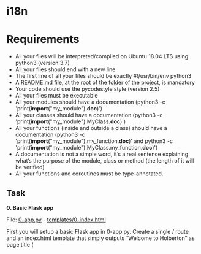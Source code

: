 # i18n

# Requirements

- All your files will be interpreted/compiled on Ubuntu 18.04 LTS using python3 (version 3.7)
- All your files should end with a new line
- The first line of all your files should be exactly #!/usr/bin/env python3
- A README.md file, at the root of the folder of the project, is mandatory
- Your code should use the pycodestyle style (version 2.5)
- All your files must be executable
- All your modules should have a documentation (python3 -c 'print(__import__("my_module").__doc__)')
- All your classes should have a documentation (python3 -c 'print(__import__("my_module").MyClass.__doc__)')
- All your functions (inside and outside a class) should have a documentation (python3 -c 'print(__import__("my_module").my_function.__doc__)' and python3 -c 'print(__import__("my_module").MyClass.my_function.__doc__)')
- A documentation is not a simple word, it’s a real sentence explaining what’s the purpose of the module, class or method (the length of it will be verified)
- All your functions and coroutines must be type-annotated.


## Task

**0. Basic Flask app**

File: [0-app.py](0-app.py/) - [templates/0-index.html](templates/0-index.html/)

First you will setup a basic Flask app in 0-app.py. Create a single / route and an index.html template that simply outputs “Welcome to Holberton” as page title (<title>) and “Hello world” as header (<h1>).

**1. Basic Babel setup**

File: [1-app.py](1-app.py/) - [templates/1-index.html](templates/1-index.html/)

```sh
Install the Babel Flask extension:
```

Then instantiate the Babel object in your app. Store it in a module-level variable named babel.

In order to configure available languages in our app, you will create a Config class that has a LANGUAGES class attribute equal to ["en", "fr"].

Use Config to set Babel’s default locale ("en") and timezone ("UTC").

Use that class as config for your Flask app.

**2. Get locale from request**

File: [2-app.py](2-app.py/) - [templates/2-index.html](templates/2-index.html/)

Create a get_locale function with the babel.localeselector decorator. Use request.accept_languages to determine the best match with our supported languages.

**3. Parametrize templates**

File: [3-app.py](3-app.py/) - [templates/3-index.html](templates/3-index.html/) - [babel.cfg](babel.cfg/) - [translations/en/LC_MESSAGES/messages.po](translations/en/LC_MESSAGES/messages.po/) - [translations/fr/LC_MESSAGES/messages.po](translations/fr/LC_MESSAGES/messages.po/) - [translations/en/LC_MESSAGES/messages.mo](translations/en/LC_MESSAGES/messages.mo/) - [translations/fr/LC_MESSAGES/messages.mo](translations/fr/LC_MESSAGES/messages.mo/)

Use the _ or gettext function to parametrize your templates. Use the message IDs home_title and home_header.

Create a babel.cfg file containing

```sh
[python: **.py]
[jinja2: **/templates/**.html]
extensions=jinja2.ext.autoescape,jinja2.ext.with_
```

Then initialize your translations with

```sh
$ pybabel extract -F babel.cfg -o messages.pot .
```
and your two dictionaries with

```sh
$ pybabel init -i messages.pot -d translations -l en
$ pybabel init -i messages.pot -d translations -l fr
```

Then edit files translations/[en|fr]/LC_MESSAGES/messages.po to provide the correct value for each message ID for each language. Use the following translations:

| msgid | English | French |
| -- | -- | -- |
| home_title | "Welcome to Holberton" | "Bienvenue chez Holberton" |
| home_header | "Hello world!" | "Bonjour monde!" |

Then compile your dictionaries with

```sh
$ pybabel compile -d translations
```

Reload the home page of your app and make sure that the correct messages show up.

**4. Force locale with URL parameter**

File: [4-app.py](4-app.py/) - [templates/4-index.html](templates/4-index.html/)

In this task, you will implement a way to force a particular locale by passing the locale=fr parameter to your app’s URLs.

In your get_locale function, detect if the incoming request contains locale argument and ifs value is a supported locale, return it. If not or if the parameter is not present, resort to the previous default behavior.

Now you should be able to test different translations by visiting http://127.0.0.1:5000?locale=[fr|en].

Visiting http://127.0.0.1:5000/?locale=fr should display this level 1 heading:

![](images/pic1.png)


**5. Mock logging in**

File: [5-app.py](5-app.py/) - [templates/5-index.html](templates/5-index.html/)

Creating a user login system is outside the scope of this project. To emulate a similar behavior, copy the following user table in 5-app.py.

```sh
users = {
    1: {"name": "Balou", "locale": "fr", "timezone": "Europe/Paris"},
    2: {"name": "Beyonce", "locale": "en", "timezone": "US/Central"},
    3: {"name": "Spock", "locale": "kg", "timezone": "Vulcan"},
    4: {"name": "Teletubby", "locale": None, "timezone": "Europe/London"},
}
```
This will mock a database user table. Logging in will be mocked by passing login_as URL parameter containing the user ID to log in as.

Define a get_user function that returns a user dictionary or None if the ID cannot be found or if login_as was not passed.

Define a before_request function and use the app.before_request decorator to make it be executed before all other functions. before_request should use get_user to find a user if any, and set it as a global on flask.g.user.

In your HTML template, if a user is logged in, in a paragraph tag, display a welcome message otherwise display a default message as shown in the table below.

| msgid | English | French |
| -- | -- | -- |
| logged_in_as | "You are logged in as %(username)s." | "Vous êtes connecté en tant que %(username)s." |
| not_logged_in | "You are not logged in." | "Vous n'êtes pas connecté." |

Visiting http://127.0.0.1:5000/ in your browser should display this:

![](images/pic2.png)

Visiting http://127.0.0.1:5000/?login_as=2 in your browser should display this:

![](images/pic3.png)

**6. Use user locale**

File: [6-app.py](6-app.py/) - [templates/6-index.html](templates/6-index.html/)

Change your get_locale function to use a user’s preferred local if it is supported.

The order of priority should be

1. Locale from URL parameters
2. Locale from user settings
3. Locale from request header
4. Default locale

Test by logging in as different users

![](images/pic4.png)

**7. Infer appropriate time zone**

File: [7-app.py](7-app.py/) - [templates/7-index.html](templates/7-index.html/)

Define a get_timezone function and use the babel.timezoneselector decorator.

The logic should be the same as get_locale:

1. Find timezone parameter in URL parameters
2. Find time zone from user settings
3. Default to UTC

Before returning a URL-provided or user time zone, you must validate that it is a valid time zone. To that, use pytz.timezone and catch the pytz.exceptions.UnknownTimeZoneError exception.


**8. Display the current time**

File: [app.py](app.py/) - [templates/index.html](templates/index.html/) - [translations/en/LC_MESSAGES/messages.po](translations/en/LC_MESSAGES/messages.po/) - [translations/fr/LC_MESSAGES/messages.po](translations/fr/LC_MESSAGES/messages.po/)

Based on the inferred time zone, display the current time on the home page in the default format. For example:

Jan 21, 2020, 5:55:39 AM or 21 janv. 2020 à 05:56:28

Use the following translations

| msgid | English | French |
| -- | -- | -- |
| current_time_is | "The current time is %(current_time)s."	 | "Nous sommes le %(current_time)s." |

Displaying the time in French looks like this:

![](images/pic5.png)

Displaying the time in English looks like this:

![](images/pic6.png)
